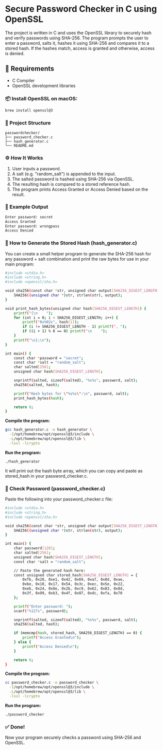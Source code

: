 # Secure Password Checker in C using OpenSSL

The project is written in C and uses the OpenSSL library to securely hash and verify passwords using SHA-256. The program prompts the user to enter a password, salts it, hashes it using SHA-256 and compares it to a stored hash. If the hashes match, access is granted and otherwise, access is denied.

## 🧰 Requirements

- C Compiler
- OpenSSL development libraries

### 📦 Install OpenSSL on macOS:

```bash
brew install openssl@3
```

### 📂 Project Structure

```text
passwordchecker/
├── password_checker.c
├── hash_generator.c
└── README.md
```

### ⚙️ How It Works

1. User inputs a password.
2. A salt (e.g. "random_salt") is appended to the input.
3. The salted password is hashed using SHA-256 via OpenSSL.
4. The resulting hash is compared to a stored reference hash.
5. The program prints Access Granted or Access Denied based on the result.

### 🧪 Example Output

```bash
Enter password: secret  
Access Granted  
Enter password: wrongpass  
Access Denied
```

### 🔨 How to Generate the Stored Hash (hash_generator.c)

You can create a small helper program to generate the SHA-256 hash for any password + salt combination and print the raw bytes for use in your main program:

```bash
#include <stdio.h>
#include <string.h>
#include <openssl/sha.h>

void sha256(const char *str, unsigned char output[SHA256_DIGEST_LENGTH]) {
    SHA256((unsigned char *)str, strlen(str), output);
}

void print_hash_bytes(unsigned char hash[SHA256_DIGEST_LENGTH]) {
    printf("{\n    ");
    for (int i = 0; i < SHA256_DIGEST_LENGTH; i++) {
        printf("0x%02x", hash[i]);
        if (i != SHA256_DIGEST_LENGTH - 1) printf(", ");
        if ((i + 1) % 8 == 0) printf("\n    ");
    }
    printf("\n};\n");
}

int main() {
    const char *password = "secret";
    const char *salt = "random_salt";
    char salted[256];
    unsigned char hash[SHA256_DIGEST_LENGTH];

    snprintf(salted, sizeof(salted), "%s%s", password, salt);
    sha256(salted, hash);

    printf("Hash bytes for \"%s%s\":\n", password, salt);
    print_hash_bytes(hash);

    return 0;
}
```

**Compile the program:**
```bash
gcc hash_generator.c -o hash_generator \
  -I/opt/homebrew/opt/openssl@3/include \
  -L/opt/homebrew/opt/openssl@3/lib \
  -lssl -lcrypto
```

**Run the program:**
```bash
./hash_generator
```

It will print out the hash byte array, which you can copy and paste as stored_hash in your password_checker.c.

### 📄 Check Password (password_checker.c)

Paste the following into your password_checker.c file:

```bash
#include <stdio.h>
#include <string.h>
#include <openssl/sha.h>

void sha256(const char *str, unsigned char output[SHA256_DIGEST_LENGTH]) {
    SHA256((unsigned char *)str, strlen(str), output);
}

int main() {
    char password[128];
    char salted[256];
    unsigned char hash[SHA256_DIGEST_LENGTH];
    const char *salt = "random_salt";

    // Paste the generated hash here:
    const unsigned char stored_hash[SHA256_DIGEST_LENGTH] = {
        0xfb, 0x28, 0xe1, 0x42, 0x69, 0xa7, 0x0d, 0xae,
        0xbe, 0x10, 0x17, 0x54, 0x3c, 0xec, 0x5e, 0x22,
        0xeb, 0x24, 0x8e, 0x2b, 0xc9, 0x62, 0x83, 0x8d,
        0x3f, 0x99, 0xb3, 0x4f, 0x07, 0xdc, 0xfa, 0x70
    };

    printf("Enter password: ");
    scanf("%127s", password);

    snprintf(salted, sizeof(salted), "%s%s", password, salt);
    sha256(salted, hash);

    if (memcmp(hash, stored_hash, SHA256_DIGEST_LENGTH) == 0) {
        printf("Access Granted\n");
    } else {
        printf("Access Denied\n");
    }

    return 0;
}
```

**Compile the program:**
```bash
cc password_checker.c -o password_checker \
  -I/opt/homebrew/opt/openssl@3/include \
  -L/opt/homebrew/opt/openssl@3/lib \
  -lssl -lcrypto
```

**Run the program:**
```bash
./password_checker
```

### ✅ Done!

Now your program securely checks a password using SHA-256 and OpenSSL. 
